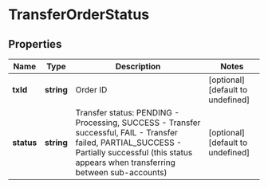 # TransferOrderStatus

## Properties

Name | Type | Description | Notes
------------ | ------------- | ------------- | -------------
**txId** | **string** | Order ID | [optional] [default to undefined]
**status** | **string** | Transfer status: PENDING - Processing, SUCCESS - Transfer successful, FAIL - Transfer failed, PARTIAL_SUCCESS - Partially successful (this status appears when transferring between sub-accounts) | [optional] [default to undefined]

